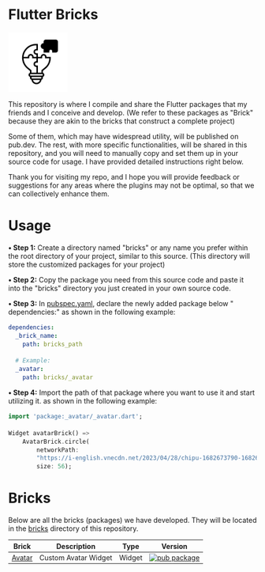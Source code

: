 # Flutter Bricks

<a href="https://github.com/congson99/bricks"><img src="https://github.com/congson99/bricks/blob/master/assets/icons/app_icon.png?raw=true" alt="Icon" width="120"></a>

This repository is where I compile and share the Flutter packages that my friends and I conceive and
develop. (We refer to these packages as "Brick" because they are akin to the bricks that construct a
complete project)

Some of them, which may have widespread utility, will be published on pub.dev. The rest, with more
specific functionalities, will be shared in this repository, and you will need to manually copy and
set them up in your source code for usage. I have provided detailed instructions right below.

Thank you for visiting my repo, and I hope you will provide feedback or suggestions for any areas
where the plugins may not be optimal, so that we can collectively enhance them.

# Usage

**• Step 1:** Create a directory named "bricks" or any name you prefer within the root directory of
your project, similar to this source. (This directory will store the customized packages for your
project)

**• Step 2:** Copy the package you need from this source code and paste it into the "bricks"
directory you just created in your own source code.

**• Step 3:** In [pubspec.yaml](./pubspec.yaml), declare the newly added package below "
dependencies:"
as shown in the following example:

```yaml
dependencies:
  _brick_name:
    path: bricks_path

  # Example:
  _avatar:
    path: bricks/_avatar
```

**• Step 4:** Import the path of that package where you want to use it and start utilizing it. as
shown in the following example:

```dart
import 'package:_avatar/_avatar.dart';

Widget avatarBrick() =>
    AvatarBrick.circle(
        networkPath:
        "https://i-english.vnecdn.net/2023/04/28/chipu-1682673790-1682673805-6534-1682673939.png",
        size: 56);
```

# Bricks

Below are all the bricks (packages) we have developed. They will be located in
the [bricks](./bricks) directory of this repository.

| Brick | Description | Type | Version | 
|--------|-------------|:----:|:-------:|
|[Avatar](./bricks/_avatar)|Custom Avatar Widget|Widget|[![pub package](https://img.shields.io/badge/pub.dev-v0.1.5-blue)](https://pub.dev/packages/avatar_brick)|
